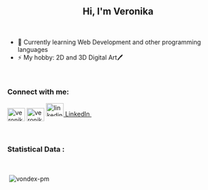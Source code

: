 <h2 align="center">Hi, I'm Veronika</h2>

<br>

- 🌱 Currently learning Web Development and other programming languages
- ⚡ My hobby: 2D and 3D Digital Art🖊️

<br>

<h3 align="left">Connect with me:</h3>
<p align="left">
  <a href="https://www.facebook.com/profile.php?id=100006774063237" target="blank"><img align="center"
      src="https://raw.githubusercontent.com/rahuldkjain/github-profile-readme-generator/master/src/images/icons/Social/facebook.svg"
      alt="veronika" height="30" width="40" /></a>
  <a href="https://www.instagram.com/_veronika.vn_/?hl=en" target="blank"><img align="center"
      src="https://raw.githubusercontent.com/rahuldkjain/github-profile-readme-generator/master/src/images/icons/Social/instagram.svg"
      alt="veronika" height="30" width="40" /></a>
  <a href="[https://www.linkedin.com/in/veronika-naydenova-867b95249/]" rel="nofollow noreferrer">
    <img src="https://i.stack.imgur.com/gVE0j.png" alt="linkedin" height="30" width="40"> LinkedIn
  </a> &nbsp; 
</p>

<br>

<h3>Statistical Data :</h3>

<br>

<p>&nbsp;<img align="center" src="https://github-readme-stats.vercel.app/api?username=vondex&show_icons=true&locale=en&bg_color=0d1117&text_color=ffffff&repo=convoychat"
    alt="vondex-pm" /></p>
